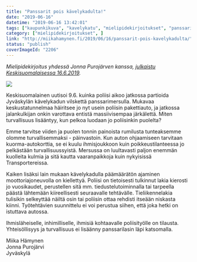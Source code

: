 ```yaml
---
title: "Panssarit pois kävelykadulta!"
date: "2019-06-16"
datetime: "2019-06-16 13:42:01"
tags: ["kaupunkikuva", "kavelykatu", "mielipidekirjoitukset", "panssarimersu", "poliisi", ]
category: ["mielipidekirjoitukset", ]
link: "http://miikahamynen.fi/2019/06/16/panssarit-pois-kavelykadulta/"
status: "publish"
coverImageId: "2206"
---
```


_Mielipidekirjoitus yhdessä Jonna Purojärven kanssa,_ [_julkaistu Keskisuomalaisessa 16.6.2019_](https://www.ksml.fi/mielipide/mielipidekirjoitus/Panssarit-pois-k%C3%A4velykadulta/1391590)_._

[![](https://miikahamynen.fi/wp-content/uploads/2019/06/2019-06-16_ksml.jpg)](https://miikahamynen.fi/wp-content/uploads/2019/06/2019-06-16_ksml.jpg)

Keskisuomalainen uutisoi 9.6. kuinka poliisi aikoo jatkossa partioida Jyväskylän kävelykadun vilskettä panssarimersulla. Mukavaa keskustatunnelmaa häiritsee jo nyt usein poliisin pakettiauto, ja jatkossa jalankulkijan onkin varottava entistä massiivisempaa järkälettä. Miten turvallisuus lisääntyy, kun pelkoa luodaan jo poliisinkin puolelta?

Emme tarvitse viiden ja puolen tonnin painoista rumilusta tunteaksemme olomme turvallisemmaksi - päinvastoin. Kun auton ohjaamiseen tarvitaan kuorma-autokorttia, se ei kuulu ihmisjoukkoon kuin poikkeustilanteessa jo pelkästään turvallisuussyistä. Mersussa on luultavasti paljon enemmän kuolleita kulmia ja sitä kautta vaaranpaikkoja kuin nykyisissä Transportereissa.

Kaiken lisäksi lain mukaan kävelykadulla päämäärätön ajaminen moottoriajoneuvolla on kiellettyä. Poliisi on tietoisesti tulkinnut lakia kierosti jo vuosikaudet, perustellen sitä mm. tiedustelutoiminnalla tai tarpeella päästä lähtemään kiireellisesti seuraavalle tehtävälle. Tieliikennelakia tulisikin selkeyttää näiltä osin tai poliisin ottaa rehdisti itseään niskasta kiinni. Työtehtävien suunnittelu ei voi perustua siihen, että joka hetki on istuttava autossa.

Ihmisläheiselle, inhimilliselle, ihmisiä kohtaavalle poliisityölle on tilausta. Yhteisöllisyys ja turvallisuus ei lisäänny panssarilasin läpi katsomalla.

Miika Hämynen  
Jonna Purojärvi  
Jyväskylä
